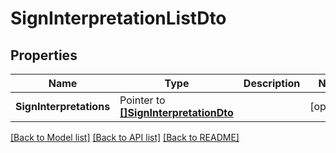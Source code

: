 # SignInterpretationListDto

## Properties

Name | Type | Description | Notes
------------ | ------------- | ------------- | -------------
**SignInterpretations** | Pointer to [**[]SignInterpretationDto**](SignInterpretationDTO.md) |  | [optional] 

[[Back to Model list]](../README.md#documentation-for-models) [[Back to API list]](../README.md#documentation-for-api-endpoints) [[Back to README]](../README.md)


